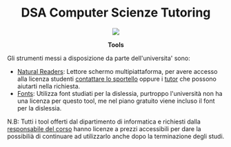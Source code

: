 <div align="center">
  <h1> DSA Computer Scienze Tutoring </h1>

  <img src="https://study-eu.s3.amazonaws.com/uploads/university/university-of-pisa-logo.png" />

  <p>
    <strong> Tools </strong>
  </p>
</div>

Gli strumenti messi a disposizione da parte dell'universita' sono:

- [Natural Readers](https://www.naturalreaders.com/): Lettore schermo multipiattaforma, per avere accesso alla licenza studenti [contattare
lo sportello](https://www.unipi.it/index.php/usid/item/7107-contatti) oppure i [tutor](../tutor_contact/README.md) che possono aiutarti nella richiesta.
- [Fonts](https://www.helperbird.com/): Utilizza font studiati per la dislessia, purtroppo l'università non ha una licenza per questo tool, me nel piano gratuito viene incluso il font per la dislessia.

N.B: Tutti i tool offerti dal dipartimento di informatica e richiesti dalla [responsabile del corso](https://tutorato-dsa.netlify.app/university_contact/) hanno licenze a prezzi accessibili per dare la possibilià di continuare ad utilizzarlo anche dopo la terminazione degli studi.
